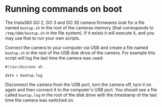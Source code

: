 Running commands on boot
========================

The Insta360 GO 2, GO 3 and GO 3S camera firmwares look for a file named `bootup.sh` in the root of the cameras memory (that corresponds to `/tmp/SD0/bootup.sh` in the file system).
If it exists it will execute it, and you may use that to run your own scripts.

Connect the camera to your computer via USB and create a file named `bootup.sh` in the root of the USB disk drive of the camera.
For example this script will log the last time the camera was used:

```
#!/usr/bin/env sh

date > bootup.log
```

Disconnect the camera from the USB port, turn the camera off, turn it on again and then connect it to the computer's USB port.
You should see a file called `bootup.log` in the root of the disk drive with the timestamp of the last time the camera was switched on.
